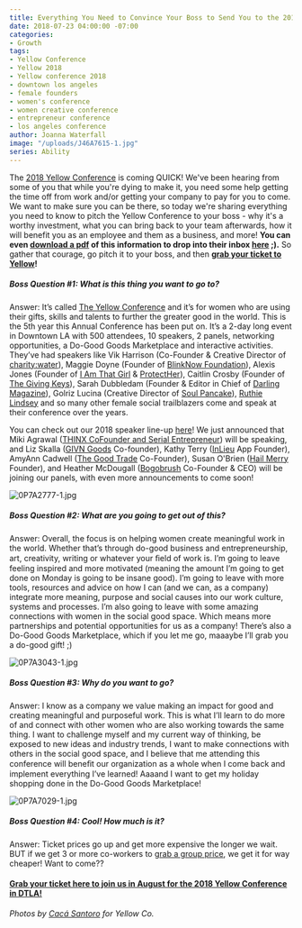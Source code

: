 ```yaml
---
title: Everything You Need to Convince Your Boss to Send You to the 2018 Yellow Conference
date: 2018-07-23 04:00:00 -07:00
categories:
- Growth
tags:
- Yellow Conference
- Yellow 2018
- Yellow conference 2018
- downtown los angeles
- female founders
- women's conference
- women creative conference
- entrepreneur conference
- los angeles conference
author: Joanna Waterfall
image: "/uploads/J46A7615-1.jpg"
series: Ability
---
```


The [2018 Yellow Conference](https://yellowco.co/conference/) is coming QUICK! We've been hearing from some of you that while you're dying to make it, you need some help getting the time off from work and/or getting your company to pay for you to come. We want to make sure you can be there, so today we're sharing everything you need to know to pitch the Yellow Conference to your boss - why it's a worthy investment, what you can bring back to your team afterwards, how it will benefit you as an employee and them as a business, and more! **You can even [download a pdf](https://www.dropbox.com/s/0ro6sfa415zade6/Convince-Your-Boss-Yellow-2018.pdf?dl=0) of this information to drop into their inbox [here](https://www.dropbox.com/s/0ro6sfa415zade6/Convince-Your-Boss-Yellow-2018.pdf?dl=0) ;).** So gather that courage, go pitch it to your boss, and then **[grab your ticket to Yellow](https://yellowco.co/conference/)!** 

##### Boss Question #1: What is this thing you want to go to?

Answer: It’s called [The Yellow Conference](https://yellowco.co/conference/) and it’s for women who are using their gifts, skills and talents to further the greater good in the world. This is the 5th year this Annual Conference has been put on. It’s a 2-day long event in Downtown LA with 500 attendees, 10 speakers, 2 panels, networking opportunities, a Do-Good Goods Marketplace and interactive activities. They’ve had speakers like Vik Harrison (Co-Founder & Creative Director of [charity:water](https://www.charitywater.org/)), Maggie Doyne (Founder of [BlinkNow Foundation](https://blinknow.org/)), Alexis Jones (Founder of [I Am That Girl](http://www.iamthatgirl.org/) & [ProtectHer](https://protecther.com/)), Caitlin Crosby (Founder of [The Giving Keys](https://www.thegivingkeys.com/)), Sarah Dubbledam (Founder & Editor in Chief of [Darling Magazine](https://darlingmagazine.org/)), Golriz Lucina (Creative Director of [Soul Pancake](http://soulpancake.com/)), [Ruthie Lindsey](http://www.ruthielindsey.com/) and so many other female social trailblazers come and speak at their conference over the years.

You can check out our 2018 speaker line-up [here](https://yellowco.co/conference/)! We just announced that Miki Agrawal ([THINX CoFounder and Serial Entrepreneur](https://www.mikiagrawal.com/)) will be speaking, and Liz Skalla ([GIVN Goods](https://www.givnwater.com/) Co-founder), Kathy Terry ([InLieu](https://www.inlieu.com/) App Founder), AmyAnn Cadwell ([The Good Trade](http://www.thegoodtrade.com/) Co-Founder), Susan O'Brien ([Hail Merry](https://hailmerry.com/) Founder), and Heather McDougall ([Bogobrush](https://www.bogobrush.com/) Co-Founder & CEO) will be joining our panels, with even more announcements to come soon!

![0P7A2777-1.jpg](/uploads/0P7A2777-1.jpg)

##### Boss Question #2: What are you going to get out of this?

Answer: Overall, the focus is on helping women create meaningful work in the world. Whether that’s through do-good business and entrepreneurship, art, creativity, writing or whatever your ﬁeld of work is. I’m going to leave feeling inspired and more motivated (meaning the amount I’m going to get done on Monday is going to be insane good). I’m going to leave with more tools, resources and advice on how I can (and we can, as a company) integrate more meaning, purpose and social causes into our work culture, systems and processes. I’m also going to leave with some amazing connections with women in the social good space. Which means more partnerships and potential opportunities for us as a company! There’s also a Do-Good Goods Marketplace, which if you let me go, maaaybe I’ll grab you a do-good gift! ;)

![0P7A3043-1.jpg](/uploads/0P7A3043-1.jpg)

##### Boss Question #3: Why do you want to go?

Answer: I know as a company we value making an impact for good and creating meaningful and purposeful work. This is what I’ll learn to do more of and connect with other women who are also working towards the same thing. I want to challenge myself and my current way of thinking, be exposed to new ideas and industry trends, I want to make connections with others in the social good space, and I believe that me attending this conference will beneﬁt our organization as a whole when I come back and implement everything I’ve learned! Aaaand I want to get my holiday shopping done in the Do-Good Goods Marketplace!

![0P7A7029-1.jpg](/uploads/0P7A7029-1.jpg)

##### Boss Question #4: Cool! How much is it?

Answer: Ticket prices go up and get more expensive the longer we wait. BUT if we get 3 or more co-workers to [grab a group price](https://yellowco.co/conference/), we get it for way cheaper! Want to come??

#### [Grab your ticket here to join us in August for the 2018 Yellow Conference in DTLA!](https://yellowco.co/conference/)

_Photos by [Cacá Santoro](http://cacasantoro.com/) for Yellow Co._